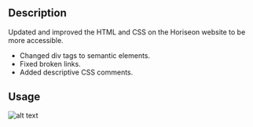 # <Refactoring for Horiseon>

## Description

Updated and improved the HTML and CSS on the Horiseon website to be more accessible.

- Changed div tags to semantic elements.
- Fixed broken links.
- Added descriptive CSS comments.

## Usage

![alt text](week-1-homework/assets/image/Horiseon.png "screenshot")
